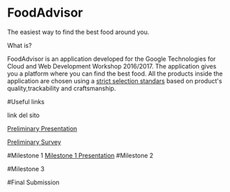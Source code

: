 # FoodAdvisor

The easiest way to find the best food around you.

What is?

FoodAdvisor is an application developed for the Google Technologies for Cloud and Web Development Workshop 2016/2017.
The application gives you a platform where you can find the best food. All the products inside the application are chosen 
using a [strict selection standars](.idea/criteria.txt) based on product's quality,trackability and craftsmanship.

#Useful links

link del sito

[Preliminary Presentation](https://docs.google.com/presentation/d/1I0vtHCP-36p39E7kmA-qJwb1fRghlN5q98uxk9rwqVI/edit?usp=sharing)

[Preliminary Survey](https://docs.google.com/forms/d/1if9RzKRzISFLfNOXSVa2jrvLmlzgnplrk1anEsFALys/edit#responses)

#Milestone 1
[Milestone 1 Presentation](https://docs.google.com/presentation/d/1Fm29t2O-4LyTHbW61LhX9S54Idgh53F9r0uEv98EInw/edit?usp=sharing) 
#Milestone 2

#Milestone 3

#Final Submission

